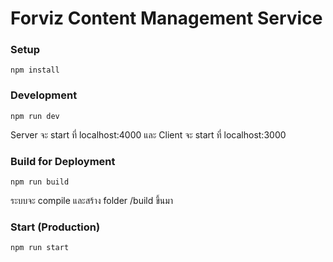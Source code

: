 # Forviz Content Management Service #

### Setup ###

````
npm install
````


### Development ###

````
npm run dev
````

Server จะ start ที่ localhost:4000
และ Client จะ start ที่ localhost:3000

### Build for Deployment ###

````
npm run build
````
ระบบจะ compile และสร้าง folder /build ขึ้นมา

### Start (Production) ####
````
npm run start
````

